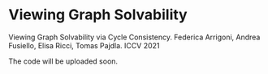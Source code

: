 # Viewing Graph Solvability
Viewing Graph Solvability via Cycle Consistency. Federica Arrigoni, Andrea Fusiello, Elisa Ricci, Tomas Pajdla. ICCV 2021

The code will be uploaded soon.
